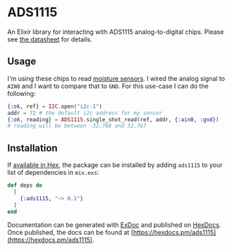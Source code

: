 # ADS1115

An Elixir library for interacting with ADS1115 analog-to-digital chips.
Please see [the datasheet](http://www.ti.com/lit/gpn/ads1115) for details.

## Usage

I'm using these chips to read [moisture sensors](https://www.amazon.com/dp/B07H3P1NRM/ref=cm_sw_r_tw_dp_U_x_tvd4CbBE5DJS2).
I wired the analog signal to `AIN0` and I want to compare that to `GND`.
For this use-case I can do the following:

```elixir
{:ok, ref} = I2C.open("i2c-1")
addr = 72 # the default i2c address for my sensor
{:ok, reading} = ADS1115.single_shot_read(ref, addr, {:ain0, :gnd})
# reading will be between -32,768 and 32,767
```

## Installation

If [available in Hex](https://hex.pm/docs/publish), the package can be installed
by adding `ads1115` to your list of dependencies in `mix.exs`:

```elixir
def deps do
  [
    {:ads1115, "~> 0.1"}
  ]
end
```

Documentation can be generated with [ExDoc](https://github.com/elixir-lang/ex_doc)
and published on [HexDocs](https://hexdocs.pm). Once published, the docs can
be found at [https://hexdocs.pm/ads1115](https://hexdocs.pm/ads1115).

